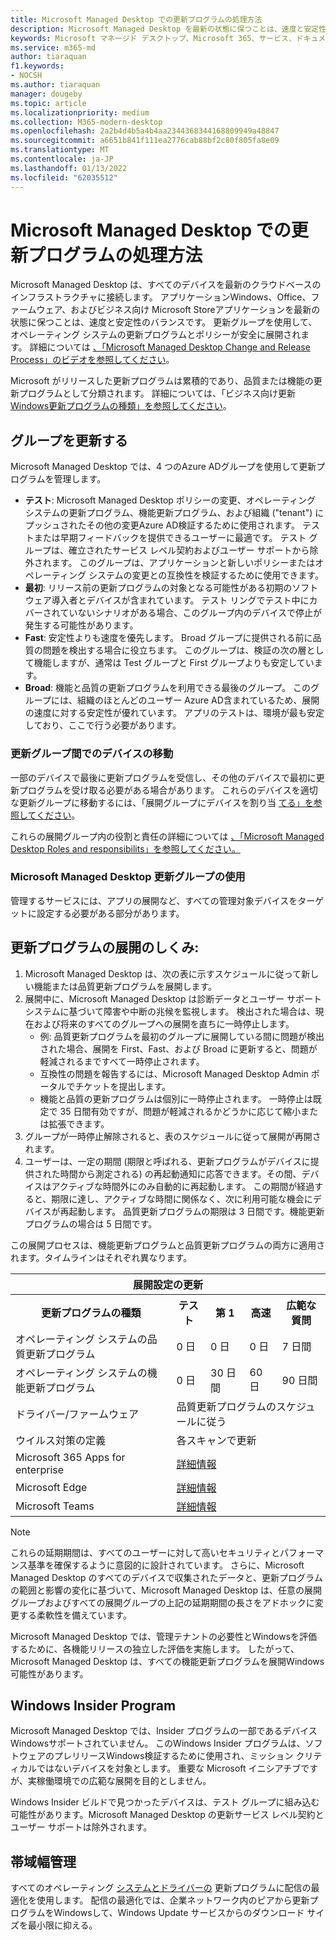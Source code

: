 ```yaml
---
title: Microsoft Managed Desktop での更新プログラムの処理方法
description: Microsoft Managed Desktop を最新の状態に保つことは、速度と安定性のバランスです。
keywords: Microsoft マネージド デスクトップ、Microsoft 365、サービス、ドキュメント
ms.service: m365-md
author: tiaraquan
f1.keywords:
- NOCSH
ms.author: tiaraquan
manager: dougeby
ms.topic: article
ms.localizationpriority: medium
ms.collection: M365-modern-desktop
ms.openlocfilehash: 2a2b4d4b5a4b4aa2344368344168809949a48847
ms.sourcegitcommit: a6651b841f111ea2776cab88bf2c80f805fa8e09
ms.translationtype: MT
ms.contentlocale: ja-JP
ms.lasthandoff: 01/13/2022
ms.locfileid: "62035512"
---
```

# <a name="how-updates-are-handled-in-microsoft-managed-desktop"></a>Microsoft Managed Desktop での更新プログラムの処理方法


<!--This topic is the target for a "Learn more" link in the Admin Portal (aka.ms/update-rings); do not delete.-->

<!--Update management -->

Microsoft Managed Desktop は、すべてのデバイスを最新のクラウドベースのインフラストラクチャに接続します。 アプリケーションWindows、Office、ファームウェア、およびビジネス向け Microsoft Storeアプリケーションを最新の状態に保つことは、速度と安定性のバランスです。 更新グループを使用して、オペレーティング システムの更新プログラムとポリシーが安全に展開されます。 詳細については [、「Microsoft Managed Desktop Change and Release Process」のビデオを参照してください](https://www.microsoft.com/videoplayer/embed/RE4mWqP)。 

Microsoft がリリースした更新プログラムは累積的であり、品質または機能の更新プログラムとして分類されます。
詳細については、「ビジネス向け更新[Windows更新プログラムの種類」を参照してください](/windows/deployment/update/waas-manage-updates-wufb#update-types)。 

## <a name="update-groups"></a>グループを更新する


Microsoft Managed Desktop では、4 つのAzure ADグループを使用して更新プログラムを管理します。

- **テスト**: Microsoft Managed Desktop ポリシーの変更、オペレーティング システムの更新プログラム、機能更新プログラム、および組織 ("tenant") にプッシュされたその他の変更Azure AD検証するために使用されます。 テストまたは早期フィードバックを提供できるユーザーに最適です。 テスト グループは、確立されたサービス レベル契約およびユーザー サポートから除外されます。 このグループは、アプリケーションと新しいポリシーまたはオペレーティング システムの変更との互換性を検証するために使用できます。  
- **最初**: リリース前の更新プログラムの対象となる可能性がある初期のソフトウェア導入者とデバイスが含まれています。 テスト リングでテスト中にカバーされていないシナリオがある場合、このグループ内のデバイスで停止が発生する可能性があります。
- **Fast**: 安定性よりも速度を優先します。 Broad グループに提供される前に品質の問題を検出する場合に役立ちます。 このグループは、検証の次の層として機能しますが、通常は Test グループと First グループよりも安定しています。 
- **Broad**: 機能と品質の更新プログラムを利用できる最後のグループ。 このグループには、組織のほとんどのユーザー Azure AD含まれているため、展開の速度に対する安定性が優れています。 アプリのテストは、環境が最も安定しており、ここで行う必要があります。

### <a name="moving-devices-between-update-groups"></a>更新グループ間でのデバイスの移動
一部のデバイスで最後に更新プログラムを受信し、その他のデバイスで最初に更新プログラムを受け取る必要がある場合があります。 これらのデバイスを適切な更新グループに移動するには、「展開グループにデバイスを割り当 [てる」を参照してください](../working-with-managed-desktop/assign-deployment-group.md)。

これらの展開グループ内の役割と責任の詳細については [、「Microsoft Managed Desktop Roles and responsibilits」を参照してください。](../intro/roles-and-responsibilities.md)

### <a name="using-microsoft-managed-desktop-update-groups"></a>Microsoft Managed Desktop 更新グループの使用 
管理するサービスには、アプリの展開など、すべての管理対象デバイスをターゲットに設定する必要がある部分があります。

## <a name="how-update-deployment-works"></a>更新プログラムの展開のしくみ:
1. Microsoft Managed Desktop は、次の表に示すスケジュールに従って新しい機能または品質更新プログラムを展開します。
2. 展開中に、Microsoft Managed Desktop は診断データとユーザー サポート システムに基づいて障害や中断の兆候を監視します。 検出された場合は、現在および将来のすべてのグループへの展開を直ちに一時停止します。
    - 例: 品質更新プログラムを最初のグループに展開している間に問題が検出された場合、展開を First、Fast、および Broad に更新すると、問題が軽減されるまですべて一時停止されます。
    - 互換性の問題を報告するには、Microsoft Managed Desktop Admin ポータルでチケットを提出します。
    - 機能と品質の更新プログラムは個別に一時停止されます。 一時停止は既定で 35 日間有効ですが、問題が軽減されるかどうかに応じて縮小または拡張できます。
3. グループが一時停止解除されると、表のスケジュールに従って展開が再開されます。
4. ユーザーは、一定の期間 (期限と呼ばれる、更新プログラムがデバイスに提供された時間から測定される) の再起動通知に応答できます。その間、デバイスはアクティブな時間外にのみ自動的に再起動します。 この期間が経過すると、期限に達し、アクティブな時間に関係なく、次に利用可能な機会にデバイスが再起動します。 品質更新プログラムの期限は 3 日間です。機能更新プログラムの場合は 5 日間です。

この展開プロセスは、機能更新プログラムと品質更新プログラムの両方に適用されます。タイムラインはそれぞれ異なります。


<table>
    <tr><th colspan="5">展開設定の更新</th></tr>
    <tr><th>更新プログラムの種類</th><th>テスト</th><th>第 1</th><th>高速</th><th>広範な質問</th></tr>
    <tr><td>オペレーティング システムの品質更新プログラム</td><td>0 日</td><td>0 日</td><td>0 日</td><td>7 日間</td></tr>
    <tr><td>オペレーティング システムの機能更新プログラム</td><td>0 日</td><td>30 日間</td><td>60 日</td><td>90 日間</td></tr>
    <tr><td>ドライバー/ファームウェア</td><td colspan="4">品質更新プログラムのスケジュールに従う</td></tr>
    <tr><td>ウイルス対策の定義</td><td colspan="4">各スキャンで更新</td></tr>
    <tr><td>Microsoft 365 Apps for enterprise</td><td colspan="4"><a href="/microsoft-365/managed-desktop/get-started/m365-apps#updates-to-microsoft-365-apps">詳細情報</a></td></tr>
    <tr><td>Microsoft Edge</td><td colspan="4"><a href="/microsoft-365/managed-desktop/get-started/edge-browser-app#updates-to-microsoft-edge">詳細情報</a></td></tr>
    <tr><td>Microsoft Teams</td><td colspan="4"><a href="/microsoft-365/managed-desktop/get-started/teams#updates">詳細情報</a></td></tr>
</table>

>[!NOTE]
>これらの延期期間は、すべてのユーザーに対して高いセキュリティとパフォーマンス基準を確保するように意図的に設計されています。 さらに、Microsoft Managed Desktop のすべてのデバイスで収集されたデータと、更新プログラムの範囲と影響の変化に基づいて、Microsoft Managed Desktop は、任意の展開グループおよびすべての展開グループの上記の延期期間の長さをアドホックに変更する柔軟性を備えています。
>
>Microsoft Managed Desktop では、管理テナントの必要性とWindowsを評価するために、各機能リリースの独立した評価を実施します。 したがって、Microsoft Managed Desktop は、すべての機能更新プログラムを展開Windows可能性があります。 

## <a name="windows-insider-program"></a>Windows Insider Program

Microsoft Managed Desktop では、Insider プログラムの一部であるデバイスWindowsサポートされていません。 このWindows Insider プログラムは、ソフトウェアのプレリリースWindows検証するために使用され、ミッション クリティカルではないデバイスを対象とします。 重要な Microsoft イニシアチブですが、実稼働環境での広範な展開を目的としません。 

Windows Insider ビルドで見つかったデバイスは、テスト グループに組み込む可能性があります。Microsoft Managed Desktop の更新サービス レベル契約とユーザー サポートは除外されます。

## <a name="bandwidth-management"></a>帯域幅管理

すべてのオペレーティング [システムとドライバーの](/windows/deployment/update/waas-delivery-optimization) 更新プログラムに配信の最適化を使用します。 配信の最適化では、企業ネットワーク内のピアから更新プログラムをWindowsして、Windows Update サービスからのダウンロード サイズを最小限に抑える。
